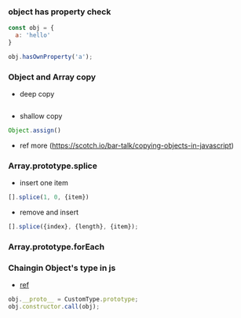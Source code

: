 



### object has property check

```js
const obj = {
  a: 'hello'
}

obj.hasOwnProperty('a');

```


### Object and Array copy
* deep copy
```js

```
* shallow copy
```js
Object.assign()
```

* ref more (https://scotch.io/bar-talk/copying-objects-in-javascript)

### Array.prototype.splice

* insert one item
```js
[].splice(1, 0, {item})
```
* remove and insert
```js
[].splice({index}, {length}, {item});
```

### Array.prototype.forEach


### Chaingin Object's type in js
* [ref](https://stackoverflow.com/questions/3167211/changing-an-objects-type-in-javascript)

```js
obj.__proto__ = CustomType.prototype;
obj.constructor.call(obj);
```